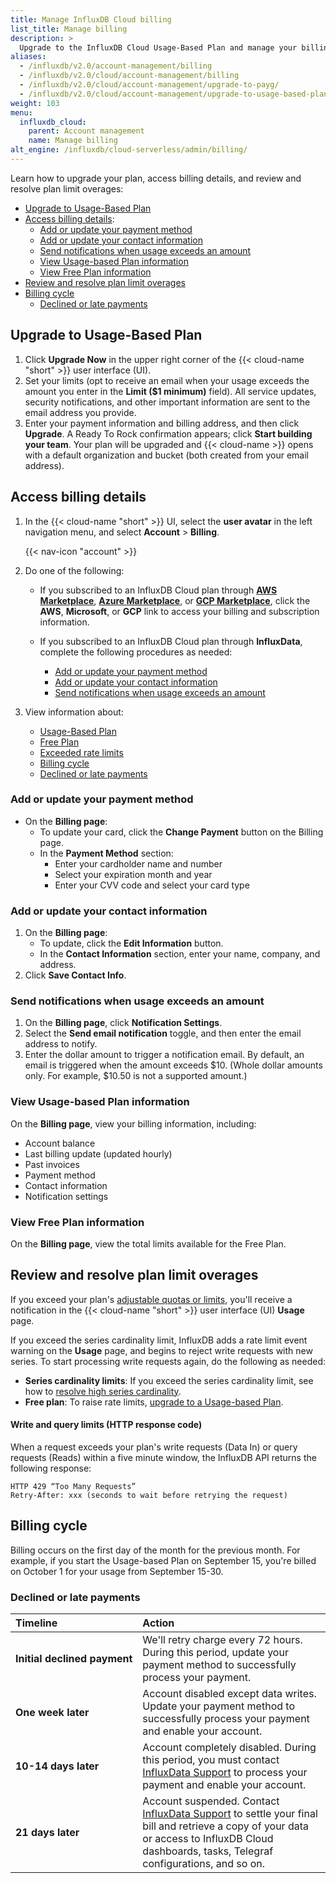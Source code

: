 ```yaml
---
title: Manage InfluxDB Cloud billing
list_title: Manage billing
description: >
  Upgrade to the InfluxDB Cloud Usage-Based Plan and manage your billing information.
aliases:
  - /influxdb/v2.0/account-management/billing
  - /influxdb/v2.0/cloud/account-management/billing
  - /influxdb/v2.0/cloud/account-management/upgrade-to-payg/
  - /influxdb/v2.0/cloud/account-management/upgrade-to-usage-based-plan/
weight: 103
menu:
  influxdb_cloud:
    parent: Account management
    name: Manage billing
alt_engine: /influxdb/cloud-serverless/admin/billing/
---
```


Learn how to upgrade your plan, access billing details, and review and resolve plan limit overages:

- [Upgrade to Usage-Based Plan](#upgrade-to-usage-based-plan)
- [Access billing details](#access-billing-details):
  - [Add or update your payment method](#add-or-update-your-payment-method)
  - [Add or update your contact information](#add-or-update-your-contact-information)
  - [Send notifications when usage exceeds an amount](#send-notifications-when-usage-exceeds-an-amount#send-notifications-when-usage-exceeds-an-amount)
  - [View Usage-based Plan information](#view-usage-based-plan-information)
  - [View Free Plan information](#view-free-plan-information)
- [Review and resolve plan limit overages](#review-and-resolve-plan-limit-overages)
- [Billing cycle](#billing-cycle)
  - [Declined or late payments](#declined-or-late-payments)

## Upgrade to Usage-Based Plan

1. Click **Upgrade Now** in the upper right corner of the {{< cloud-name "short" >}} user interface (UI).
2. Set your limits (opt to receive an email when your usage exceeds the amount you enter in the **Limit ($1 minimum)** field). All service updates, security notifications, and other important information are sent to the email address you provide.
3. Enter your payment information and billing address, and then click **Upgrade**. A Ready To Rock confirmation appears; click **Start building your team**. Your plan will be upgraded and {{< cloud-name >}} opens with a default organization and bucket (both created from your email address).

## Access billing details

1. In the {{< cloud-name "short" >}} UI, select the **user avatar** in the left
   navigation menu, and select **Account** >
   **Billing**.

    {{< nav-icon "account" >}}

2. Do one of the following:
    - If you subscribed to an InfluxDB Cloud plan through [**AWS Marketplace**](https://aws.amazon.com/marketplace/pp/B08234JZPS), [**Azure Marketplace**](https://azuremarketplace.microsoft.com/en-us/marketplace/apps/influxdata.influxdb-cloud), or [**GCP Marketplace**](https://console.cloud.google.com/marketplace/details/influxdata-public/cloud2-gcp-marketplace-prod?pli=1), click the **AWS**, **Microsoft**, or **GCP** link to access your billing and subscription information.

   - If you subscribed to an InfluxDB Cloud plan through **InfluxData**, complete the following procedures as needed:

       - [Add or update your payment method](#add-or-update-your-payment-method)
       - [Add or update your contact information](#add-or-update-your-contact-information)
       - [Send notifications when usage exceeds an amount](#send-notifications-when-usage-exceeds-an-amount)

3. View information about:

    - [Usage-Based Plan](#view-usage-based-plan-information)
    - [Free Plan](#view-free-plan-information)
    - [Exceeded rate limits](#review-and-resolve-plan-limit-overages)
    - [Billing cycle](#billing-cycle)
    - [Declined or late payments](#declined-or-late-payments)

### Add or update your payment method

- On the **Billing page**:
   - To update your card, click the **Change Payment** button on the Billing page.
   - In the **Payment Method** section:
      - Enter your cardholder name and number
      - Select your expiration month and year
      - Enter your CVV code and select your card type

### Add or update your contact information

1. On the **Billing page**:
   - To update, click the **Edit Information** button.
   - In the **Contact Information** section, enter your name, company, and address.
2. Click **Save Contact Info**.

### Send notifications when usage exceeds an amount

1. On the **Billing page**, click **Notification Settings**.
2. Select the **Send email notification** toggle, and then enter the email address to notify.
3. Enter the dollar amount to trigger a notification email. By default, an email is triggered when the amount exceeds $10. (Whole dollar amounts only. For example, $10.50 is not a supported amount.)

### View Usage-based Plan information

On the **Billing page**, view your billing information, including:

- Account balance
- Last billing update (updated hourly)
- Past invoices
- Payment method
- Contact information
- Notification settings

### View Free Plan information

On the **Billing page**, view the total limits available for the Free Plan.

## Review and resolve plan limit overages

If you exceed your plan's [adjustable quotas or limits](/influxdb/cloud/account-management/limits/), you'll receive a notification in the {{< cloud-name "short" >}} user interface (UI) **Usage** page.

If you exceed the series cardinality limit, InfluxDB adds a rate limit event warning on the **Usage** page, and begins to reject write requests with new series. To start processing write requests again, do the following as needed:

- **Series cardinality limits**: If you exceed the series cardinality limit, see how to [resolve high series cardinality](https://docs.influxdata.com/influxdb/v2.0/write-data/best-practices/resolve-high-cardinality/).
- **Free plan**: To raise rate limits, [upgrade to a Usage-based Plan](#upgrade-to-usage-based-plan).

#### Write and query limits (HTTP response code)

When a request exceeds your plan's write requests (Data In) or query requests (Reads) within a five minute window, the InfluxDB API returns the following response:

```
HTTP 429 “Too Many Requests”
Retry-After: xxx (seconds to wait before retrying the request)
```

## Billing cycle

Billing occurs on the first day of the month for the previous month. For example, if you start the Usage-based Plan on September 15, you're billed on October 1 for your usage from September 15-30.

### Declined or late payments

| Timeline                    | Action |
|:----------------------------|:------------------------------------------------------------------------------------------------------------------------|
| **Initial declined payment**| We'll retry charge every 72 hours. During this period, update your payment method to successfully process your payment. |
| **One week later**          | Account disabled except data writes. Update your payment method to successfully process your payment and enable your account. |
| **10-14 days later**        | Account completely disabled. During this period, you must contact [InfluxData Support](https://support.influxdata.com/) to process your payment and enable your account. |
| **21 days later**           | Account suspended. Contact [InfluxData Support](https://support.influxdata.com/) to settle your final bill and retrieve a copy of your data or access to InfluxDB Cloud dashboards, tasks, Telegraf configurations, and so on.|
